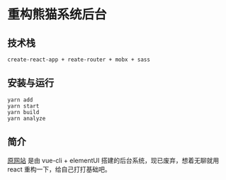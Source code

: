 # 重构熊猫系统后台

## 技术栈

```
create-react-app + reate-router + mobx + sass
```

## 安装与运行

```
yarn add
yarn start
yarn build
yarn analyze
```

## 简介

[原网站](http://pstest.dfth.com) 是由 vue-cli + elementUI 搭建的后台系统，现已废弃，想着无聊就用 react 重构一下，给自己打打基础吧。